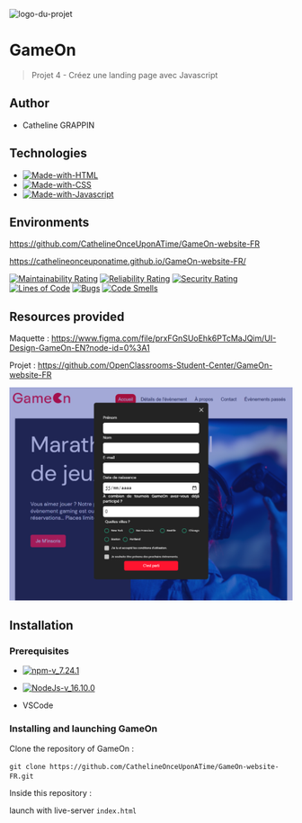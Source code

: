 ![logo-du-projet](https://github.com/CathelineOnceUponATime/GameOn-website-FR/blob/master/starterOnly/Logo.png)

# GameOn
> Projet 4 - Créez une landing page avec Javascript
## Author 

- Catheline GRAPPIN

## Technologies

- [![Made-with-HTML](https://img.shields.io/badge/Made%20with-HTML-red)](https://developer.mozilla.org/fr/docs/Web/HTML)
- [![Made-with-CSS](https://img.shields.io/badge/Made%20with-CSS-blue)](https://developer.mozilla.org/fr/docs/Web/CSS)
- [![Made-with-Javascript](https://img.shields.io/badge/Made%20with-Javascript-green)](https://developer.mozilla.org/fr/docs/Web/JavaScript)

## Environments

https://github.com/CathelineOnceUponATime/GameOn-website-FR

https://cathelineonceuponatime.github.io/GameOn-website-FR/

[![Maintainability Rating](https://sonarcloud.io/api/project_badges/measure?project=CathelineOnceUponATime_GameOn-website-FR&metric=sqale_rating)](https://sonarcloud.io/summary/new_code?id=CathelineOnceUponATime_GameOn-website-FR)
[![Reliability Rating](https://sonarcloud.io/api/project_badges/measure?project=CathelineOnceUponATime_GameOn-website-FR&metric=reliability_rating)](https://sonarcloud.io/summary/new_code?id=CathelineOnceUponATime_GameOn-website-FR)
[![Security Rating](https://sonarcloud.io/api/project_badges/measure?project=CathelineOnceUponATime_GameOn-website-FR&metric=security_rating)](https://sonarcloud.io/summary/new_code?id=CathelineOnceUponATime_GameOn-website-FR)  
[![Lines of Code](https://sonarcloud.io/api/project_badges/measure?project=CathelineOnceUponATime_GameOn-website-FR&metric=ncloc)](https://sonarcloud.io/summary/new_code?id=CathelineOnceUponATime_GameOn-website-FR)
[![Bugs](https://sonarcloud.io/api/project_badges/measure?project=CathelineOnceUponATime_GameOn-website-FR&metric=bugs)](https://sonarcloud.io/summary/new_code?id=CathelineOnceUponATime_GameOn-website-FR)
[![Code Smells](https://sonarcloud.io/api/project_badges/measure?project=CathelineOnceUponATime_GameOn-website-FR&metric=code_smells)](https://sonarcloud.io/summary/new_code?id=CathelineOnceUponATime_GameOn-website-FR)

## Resources provided

Maquette : https://www.figma.com/file/prxFGnSUoEhk6PTcMaJQim/UI-Design-GameOn-EN?node-id=0%3A1

Projet : https://github.com/OpenClassrooms-Student-Center/GameOn-website-FR

![maquette](https://github.com/CathelineOnceUponATime/GameOn-website-FR/blob/master/starterOnly/GameOn.png)

## Installation

### Prerequisites

- [![npm-v_7.24.1](https://img.shields.io/badge/npm-v_7.24.1-orange)](https://docs.npmjs.com/)
- [![NodeJs-v_16.10.0](https://img.shields.io/badge/NodeJs-v_16.10.0-red)](https://nodejs.org/en/docs/)

- VSCode

### Installing and launching GameOn

Clone the repository of GameOn :

`git clone https://github.com/CathelineOnceUponATime/GameOn-website-FR.git`

Inside this repository :

launch with live-server `index.html`

